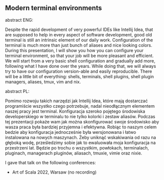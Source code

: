 ## Modern terminal environments

abstract ENG:

Despite the rapid development of very powerful IDEs like Intellij Idea, that are supposed to help in every aspect of software development, good old terminal is still an intrinsic element of our daily work. Configuration of the terminal is much more than just bunch of aliases and nice looking colors.
During this presentation, I will show you how you can configure your terminal environment, so that your job will be more pleasant and efficient. We will start from a very basic shell configuration and gradually add more, following what I have done over the years. While doing that, we will always try to have our configuration version-able and easily reproducible.
There will be a little bit of everything: shells, terminals, shell plugins, shell plugin managers, aliases, tmux, vim and nix.

abstract PL:

Pomimo rozwoju takich narzędzi jak Intellij Idea, które mają dostarczać programiście wszystko czego potrzebuje,
nadal nieodłącznym elementem naszej pracy jest terminal. Konfiguracja szeroko pojętego środowiska developerskiego w terminalu to nie tylko kolorki i zestaw aliasów.
Podczas tej prezentacji pokaże wam jak można skonfigurować swoje środowisko aby wasza praca była bardziej przyjemna i efektywna.
Robiąc to naszym celem bedzie aby konfiguracja jednocześnie była wersjonowana i łatwo instalowana na nowych maszynach.
Żeby uniknąć wskakiwania od razu na głęboką wodę, prześledzimy sobie jak to ewaluowała moja konfiguracja na przestrzeni lat.
Będzie po trochu o wszystkim, powłokach, terminalach, pluginach, managerach pluginów, aliasach, tmuxie, vimie oraz nixie.

I gave that talk on the following conferences:

- Art of Scala 2022, Warsaw (no recording)
